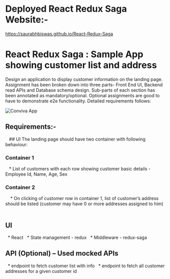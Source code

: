 
# Deployed React Redux Saga Website:-

https://saurabhbiswas.github.io/React-Redux-Saga 

# React Redux Saga : Sample App showing customer list and address

Design an application to display customer information on the landing page. Assignment has been broken down into three parts- Front End UI, Backend read APIs and Database schema design. Sub-parts of each section has been annotated as mandatory/optional. Optional assignments are good to have to demonstrate e2e functionality. Detailed requirements follows:

![Conviva App](https://saurabhbiswas.github.io/React-Redux-Saga/assets/images/conviva-app.png)
## Requirements:-

   ## UI 
    The landing page should have two container with following behaviour:
### Container 1
   * List of customers with each row showing customer basic details - Employee Id, Name, Age, Sex
### Container 2
    *  On clicking of customer row in container 1, list of customer’s address should be listed (customer may have 0 or                more addresses assigned to him)
 


## UI
  * React 
  * State management - redux 
  * Middleware - redux-saga 
  
## API (Optional) – Used mocked APIs 
  * endpoint to fetch customer list with info
  * endpoint to fetch all customer addresses for a given customer id
 
    
